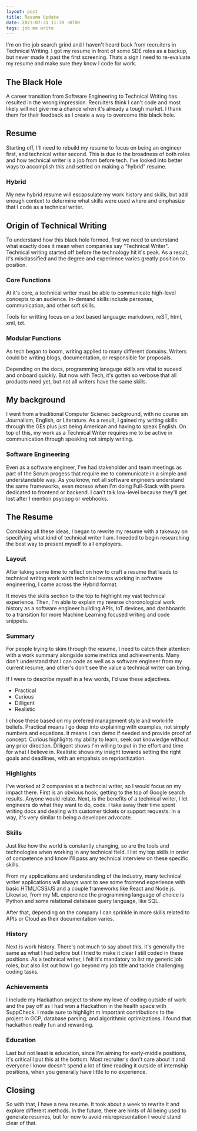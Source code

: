 ```yaml
---
layout: post
title: Resume Update
date: 2023-07-31 11:30 -0700
tags: job me write
---
```


I'm on the job search grind and I haven't heard back from recruiters in Technical Writing. I got my resume in front of some SDE roles as a backup, but never made it past the first screening. Thats a sign I need to re-evaluate my resume and make sure they know I code for work. 

## The Black Hole
A career transition from Software Engineering to Technical Writing has resulted in the wrong impression. Recruiters think I can't code and most likely will not give me a chance when it's already a tough market. I thank them for their feedback as I create a way to overcome this black hole.

## Resume 
Starting off, I'll need to rebuild my resume to focus on being an engineer first, and technical writer second. This is due to the broadness of both roles and how technical writer is a job from before tech. I've looked into better ways to accomplish this and settled on making a "hybrid" resume. 

### Hybrid
My new hybrid resume will escapsulate my work history and skills, but add enough context to determine what skills were used where and emphasize that I code as a technical writer.

## Origin of Technical Writing
To understand how this black hole formed, first we need to understand what exactly does it mean when companies say "Technical Writer". Technical writing started off before the technology hit it's peak. As a result, it's misclassified and the degree and experience varies greatly position to position. 

### Core Functions
At it's core, a technical writer must be able to communicate high-level concepts to an audience. In-demand skills include personas, communication, and other soft skills.

Tools for writting focus on a text based language: markdown, reST, html, xml, txt.

### Modular Functions
As tech began to boom, writing applied to many different domains. Writers could be writing blogs, documentation, or responsible for proposals.

Depending on the docs, programming lanaguge skills are vital to suceed and onboard quickly. But now with Tech, it's gotten so verbose that all products need yet, but not all writers have the same skills.

## My background
I went from a traditional Computer Scienec background, with no course sin Journalism, English, or Literature. As a result, I gained my writing skills through the GEs plus just being American and having to speak English. On top of this, my work as a Technical Writer requires me to be active in communication through speaking not simply writing. 

### Software Engineering
Even as a software engineer, I've had stakeholder and team meetings as part of the Scrum progess that require me to communicate in a simple and understandable way. As you know, not all software engineers understand the same frameworks, even moreso when I'm doing Full-Stack with peers dedicated to frontend or backend. I can't talk low-level because they'll get lost after I mention psycopg or webhooks. 

## The Resume
Combining all these ideas, I began to rewrite my resume with a takeway on specifying what kind of technical writer I am. I needed to begin researching the best way to present myself to all employers.

### Layout
After taking some time to reflect on how to craft a resume that leads to technical writing work wirth technical teams working in software engineering, I came across the Hybrid format. 

It moves the skills section to the top to highlight my vast technical experience. Then, I'm able to explain my reverse choronological work history as a software engineer building APIs, IoT devices, and dashboards to a transition for more Machine Learning focused writing and code snippets.

### Summary
For people trying to skim through the resume, I need to catch their attention with a work summary alongside some metrics and achievements. Many don't understand that I can code as well as a software engineer from my current resume, and other's don't see the value a technical writer can bring. 

If I were to describe myself in a few words, I'd use these adjectives.
- Practical
- Curious
- Dilligent
- Realistic

I chose these based on my prefered management style and work-life beliefs. Practical means I go deep into explaining with examples, not simply numbers and equations. It means I can demo if needed and provide proof of concept. Curious highlights my ability to learn, seek out knowledge without any prior direction. Dilligent shows I'm willing to put in the effort and time for what I believe in. Realistic shows my insight towards setting the right goals and deadlines, with an empahsis on reprioritization.

### Highlights

I've worked at 2 companies at a techncial writer, so I would focus on my impact there. First is an obvious hook, getting to the top of Google search results. Anyone would relate. Next, is the benefits of a technical writer, I let engineers do what they want to do, code. I take away their time spent writing docs and dealing with customer tickets or support requests. In a way, it's very similar to being a developer advocate.

### Skills
Just like how the world is constantly changing, so are the tools and technologies when working in any technical field. I list my top skills in order of competence and know I'll pass any technical interview on these specific skills. 

From my applications and understanding of the industry, many technical writer applications will always want to see some frontend experience with basic HTML/CSS/JS and a couple frameworks like React and Node.js. Likewise, from my ML expereince the programming language of choice is Python and some relational database query language, like SQL. 

After that, depending on the company I can sprinkle in more skills related to APIs or Cloud as their documentation varies.

### History
Next is work history. There's not much to say about this, it's generally the same as what I had before but I tried to make it clear I still coded in these positions. As a technical writer, I felt it's mandatory to list my generic job roles, but also list out how I go beyond my job title and tackle challenging coding tasks.

### Achievements
I include my Hackathon project to show my love of coding outside of work and the pay off as I had won a Hackathon in the health space with SuppCheck. I made sure to highlight m important contributions to the project in GCP, database parsing, and algorithmic optimizations. I found that hackathon really fun and rewarding.

### Education
Last but not least is education, since I'm aiming for early-middle positions, it's critical I put this at the bottom. Most recruiter's don't care about it and everyone I know doesn't spend a lot of time reading it outside of internship positions, when you generally have little to no experience.

## Closing
So with that, I have a new resume. It took about a week to rewrite it and explore different methods. In the future, there are hints of AI being used to generate resumes, but for now to avoid misrepresentation I would stand clear of that.